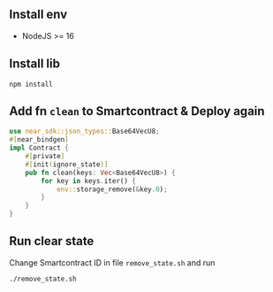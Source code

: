 ## Install env
- NodeJS >= 16
## Install lib
```
npm install
```
## Add fn `clean` to Smartcontract & Deploy again
```rust
use near_sdk::json_types::Base64VecU8;
#[near_bindgen]
impl Contract {
    #[private]
    #[init(ignore_state)]
    pub fn clean(keys: Vec<Base64VecU8>) {
        for key in keys.iter() {
            env::storage_remove(&key.0);
        }
    }
}
```
## Run clear state
Change Smartcontract ID in file `remove_state.sh` and run
```
./remove_state.sh
```